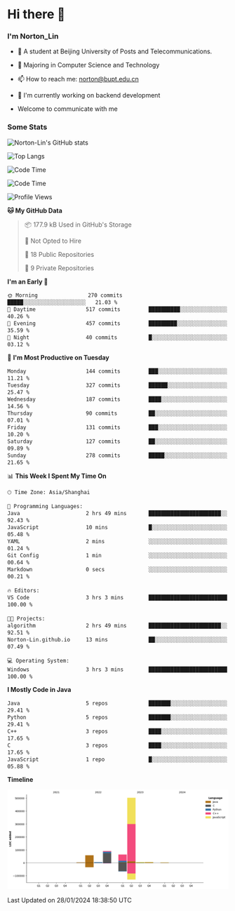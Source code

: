 
# Hi there 👋

### I'm Norton_Lin
- 🏫 A student at Beijing University of Posts and Telecommunications.
- 🌱 Majoring in Computer Science and Technology
- 📫 How to reach me: norton@bupt.edu.cn
- 🌱 I'm currently working on backend development

- Welcome to communicate with me

### Some Stats
![Norton-Lin's GitHub stats](https://github-readme-stats.vercel.app/api?username=Norton-Lin&count_private=true&show_icons=true&theme=radical)

![Top Langs](https://github-readme-stats.vercel.app/api/top-langs/?username=Norton-Lin&langs_count=10&layout=compact)

![Code Time](https://github-readme-stats.vercel.app/api/wakatime?username=Norton_Lin)

<!--START_SECTION:waka-->
![Code Time](http://img.shields.io/badge/Code%20Time-462%20hrs%205%20mins-blue)

![Profile Views](http://img.shields.io/badge/Profile%20Views-8-blue)

**🐱 My GitHub Data** 

> 📦 177.9 kB Used in GitHub's Storage 
 > 
> 🚫 Not Opted to Hire
 > 
> 📜 18 Public Repositories 
 > 
> 🔑 9 Private Repositories 
 > 
**I'm an Early 🐤** 

```text
🌞 Morning                270 commits         █████░░░░░░░░░░░░░░░░░░░░   21.03 % 
🌆 Daytime                517 commits         ██████████░░░░░░░░░░░░░░░   40.26 % 
🌃 Evening                457 commits         █████████░░░░░░░░░░░░░░░░   35.59 % 
🌙 Night                  40 commits          █░░░░░░░░░░░░░░░░░░░░░░░░   03.12 % 
```
📅 **I'm Most Productive on Tuesday** 

```text
Monday                   144 commits         ███░░░░░░░░░░░░░░░░░░░░░░   11.21 % 
Tuesday                  327 commits         ██████░░░░░░░░░░░░░░░░░░░   25.47 % 
Wednesday                187 commits         ████░░░░░░░░░░░░░░░░░░░░░   14.56 % 
Thursday                 90 commits          ██░░░░░░░░░░░░░░░░░░░░░░░   07.01 % 
Friday                   131 commits         ███░░░░░░░░░░░░░░░░░░░░░░   10.20 % 
Saturday                 127 commits         ██░░░░░░░░░░░░░░░░░░░░░░░   09.89 % 
Sunday                   278 commits         █████░░░░░░░░░░░░░░░░░░░░   21.65 % 
```


📊 **This Week I Spent My Time On** 

```text
🕑︎ Time Zone: Asia/Shanghai

💬 Programming Languages: 
Java                     2 hrs 49 mins       ███████████████████████░░   92.43 % 
JavaScript               10 mins             █░░░░░░░░░░░░░░░░░░░░░░░░   05.48 % 
YAML                     2 mins              ░░░░░░░░░░░░░░░░░░░░░░░░░   01.24 % 
Git Config               1 min               ░░░░░░░░░░░░░░░░░░░░░░░░░   00.64 % 
Markdown                 0 secs              ░░░░░░░░░░░░░░░░░░░░░░░░░   00.21 % 

🔥 Editors: 
VS Code                  3 hrs 3 mins        █████████████████████████   100.00 % 

🐱‍💻 Projects: 
algorithm                2 hrs 49 mins       ███████████████████████░░   92.51 % 
Norton-Lin.github.io     13 mins             ██░░░░░░░░░░░░░░░░░░░░░░░   07.49 % 

💻 Operating System: 
Windows                  3 hrs 3 mins        █████████████████████████   100.00 % 
```

**I Mostly Code in Java** 

```text
Java                     5 repos             ███████░░░░░░░░░░░░░░░░░░   29.41 % 
Python                   5 repos             ███████░░░░░░░░░░░░░░░░░░   29.41 % 
C++                      3 repos             ████░░░░░░░░░░░░░░░░░░░░░   17.65 % 
C                        3 repos             ████░░░░░░░░░░░░░░░░░░░░░   17.65 % 
JavaScript               1 repo              █░░░░░░░░░░░░░░░░░░░░░░░░   05.88 % 
```



**Timeline**

![Lines of Code chart](https://raw.githubusercontent.com/Norton-Lin/Norton-Lin/main/assets/bar_graph.png)


 Last Updated on 28/01/2024 18:38:50 UTC
<!--END_SECTION:waka-->
